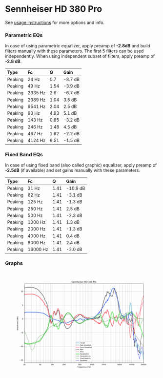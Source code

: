 # Sennheiser HD 380 Pro
See [usage instructions](https://github.com/jaakkopasanen/AutoEq#usage) for more options and info.

### Parametric EQs
In case of using parametric equalizer, apply preamp of **-2.8dB** and build filters manually
with these parameters. The first 5 filters can be used independently.
When using independent subset of filters, apply preamp of **-2.8 dB**.

| Type    | Fc      |    Q | Gain    |
|:--------|:--------|:-----|:--------|
| Peaking | 24 Hz   | 0.7  | -8.7 dB |
| Peaking | 49 Hz   | 1.54 | -3.9 dB |
| Peaking | 2335 Hz | 2.6  | -6.7 dB |
| Peaking | 2389 Hz | 1.04 | 3.5 dB  |
| Peaking | 9541 Hz | 2.04 | 2.5 dB  |
| Peaking | 93 Hz   | 4.93 | 5.1 dB  |
| Peaking | 143 Hz  | 0.85 | -3.2 dB |
| Peaking | 246 Hz  | 1.48 | 4.5 dB  |
| Peaking | 467 Hz  | 1.62 | -2.2 dB |
| Peaking | 4124 Hz | 6.51 | -1.5 dB |

### Fixed Band EQs
In case of using fixed band (also called graphic) equalizer, apply preamp of **-2.5dB**
(if available) and set gains manually with these parameters.

| Type    | Fc       |    Q | Gain     |
|:--------|:---------|:-----|:---------|
| Peaking | 31 Hz    | 1.41 | -10.9 dB |
| Peaking | 62 Hz    | 1.41 | -3.1 dB  |
| Peaking | 125 Hz   | 1.41 | -1.3 dB  |
| Peaking | 250 Hz   | 1.41 | 2.5 dB   |
| Peaking | 500 Hz   | 1.41 | -2.3 dB  |
| Peaking | 1000 Hz  | 1.41 | 1.3 dB   |
| Peaking | 2000 Hz  | 1.41 | -1.3 dB  |
| Peaking | 4000 Hz  | 1.41 | 0.4 dB   |
| Peaking | 8000 Hz  | 1.41 | 2.4 dB   |
| Peaking | 16000 Hz | 1.41 | -3.0 dB  |

### Graphs
![](./Sennheiser%20HD%20380%20Pro.png)